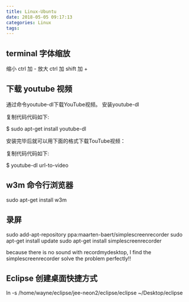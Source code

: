 ```yaml
---
title: Linux-Ubuntu
date: 2018-05-05 09:17:13
categories: Linux
tags:
---
```


## terminal 字体缩放
缩小 ctrl 加 -
放大 ctrl 加 shift 加 +

## 下载 youtube 视频

通过命令youtube-dl下载YouTube视频。
安装youtube-dl

复制代码代码如下:

$ sudo apt-get install youtube-dl

安装完毕后就可以用下面的格式下载TouTube视频：

复制代码代码如下:

$ youtube-dl url-to-video

## w3m 命令行浏览器
sudo apt-get install w3m

## 录屏
sudo add-apt-repository ppa:maarten-baert/simplescreenrecorder
sudo apt-get install update
sudo apt-get install simplescreenrecorder

because there is no sound with recordmydesktop, I find the simplescreenrecorder solve the problem perfectly!!

## Eclipse 创建桌面快捷方式
ln -s /home/wayne/eclipse/jee-neon2/eclipse/eclipse ~/Desktop/eclipse
